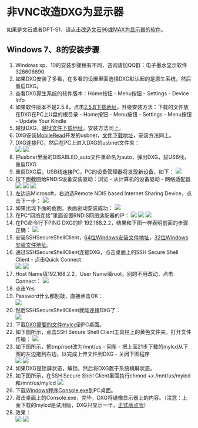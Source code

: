 # 非VNC改造DXG为显示器 #
如果是文石或者DPT-S1，请点击[改造文石96或MAX为显示器的软件](https://github.com/nahtethan/dxg-display/blob/master/BOOX.md)。
## Windows 7、8的安装步骤 ##
1. Windows xp、10的安装步骤稍有不同，咨询请加QQ群：电子墨水显示软件 326606690
2. 如果DXG安装了多看，在多看的设置里面选择DXG默认起的是原生系统，然后重启DXG。
3. 查看DXG原生系统的软件版本：Home按钮 - Menu按钮 - Settings - Device Info
4. 如果软件版本不是2.5.8，点击[2.5.8下载地址](https://s3.amazonaws.com/G7G_FirmwareUpdates_WebDownloads/Update_kindle_2.5.8_B009.bin)，升级安装方法：下载的文件放在DXG在PC上U盘的根目录 - Home按钮 - Menu按钮 - Settings - Menu按钮 - Update Your Kindle
5. 越狱DXG，[越狱文件下载地址](https://github.com/nahtethan/dxg-display/blob/master/00-binary/Update_jailbreak_0.12.N_dxg_install.bin)，安装方法同上。
6. DXG安装[MobileRead](http://www.mobileread.com/forums/showthread.php?t=225030)开发的usbnet，[文件下载地址](http://pan.baidu.com/s/1gdxriHt)，安装方法同上。
7. DXG连接PC，然后在PC上进入DXG的usbnet文件夹：  
![](https://github.com/nahtethan/dxg-display/blob/master/99-pictures/USBNET1.png)
![](https://github.com/nahtethan/dxg-display/blob/master/99-pictures/USBNET2.png)
8. 把usbnet里面的DISABLED_auto文件重命名为auto，弹出DXG，拔USB线，重启DXG
9. 重启DXG后，USB线连接PC，PC的设备管理器将发现新设备，如下：
![](https://github.com/nahtethan/dxg-display/blob/master/99-pictures/RNDIS01.jpg)
10. 按下面截图给RNDIS设备安装驱动：浏览 - 从计算机的设备驱动 - 网络适配器
![](https://github.com/nahtethan/dxg-display/blob/master/99-pictures/RNDIS02.jpg)
![](https://github.com/nahtethan/dxg-display/blob/master/99-pictures/RNDIS03.jpg)
![](https://github.com/nahtethan/dxg-display/blob/master/99-pictures/RNDIS04.jpg)
11. 左边选Microsoft，右边选Remote NDIS based Internet Sharing Device，点击下一步：
![](https://github.com/nahtethan/dxg-display/blob/master/99-pictures/RNDIS05.jpg)
12. 如果出现下面的截图，表面驱动安装成功：
![](https://github.com/nahtethan/dxg-display/blob/master/99-pictures/RNDIS06.jpg)
13. 在PC“网络连接”里面设置RNDIS网络适配器的IP：
![](https://github.com/nahtethan/dxg-display/blob/master/99-pictures/RNDIS08.jpg)
![](https://github.com/nahtethan/dxg-display/blob/master/99-pictures/RNDIS09.jpg)
![](https://github.com/nahtethan/dxg-display/blob/master/99-pictures/RNDIS10.jpg)
14. 在PC命令行下PING DXG的IP 192.168.2.2，结果和下图一样表明前面的步骤正确：
![](https://github.com/nahtethan/dxg-display/blob/master/99-pictures/RNDIS11.jpg)
15. 安装SSHSecureShellClient，[64位Windows安装文件地址](http://pan.baidu.com/s/1rvIZ8)，[32位Windows安装文件地址](http://pan.baidu.com/s/1o6OhpjW)。
16. 通过SSHSecureShellClient连接DXG，点击桌面上的SSH Secure Shell Client - 点击Quick Connect  
![](https://github.com/nahtethan/dxg-display/blob/master/99-pictures/01.jpg)
![](https://github.com/nahtethan/dxg-display/blob/master/99-pictures/02.jpg)
17. Host Name填192.168.2.2，User Name填root，别的不用改动，点击Connect：
![](https://github.com/nahtethan/dxg-display/blob/master/99-pictures/03.jpg)
18. 点击Yes
19. Password什么都别敲，直接点击OK：  
![](https://github.com/nahtethan/dxg-display/blob/master/99-pictures/04.png)
20. 然后SSHSecureShellClient就能连接DXG了：  
![](https://github.com/nahtethan/dxg-display/blob/master/99-pictures/05.png)
21. 下载[DXG需要的文件mylcd](https://github.com/nahtethan/dxg-display/blob/master/99-pictures/mylcd)到PC桌面。
22. 如下图所示，点击SSH Secure Shell Client工具栏上的黄色文件夹，打开文件传输：
![](https://github.com/nahtethan/dxg-display/blob/master/99-pictures/06.jpg)
23. 如下图所示，把tmp/root改为/mnt/us - 回车 - 把上面21步下载的mylcd从下图的左边拖到右边，以完成上传文件到DXG - 关闭下图程序  
![](https://github.com/nahtethan/dxg-display/blob/master/99-pictures/07.jpg)
![](https://github.com/nahtethan/dxg-display/blob/master/99-pictures/08.png)
24. 如果DXG是锁屏状态，解锁，然后将DXG置于系统横屏状态。
25. 如下图所示，在SSH Secure Shell Client里面执行chmod +x /mnt/us/mylcd和/mnt/us/mylcd
![](https://github.com/nahtethan/dxg-display/blob/master/99-pictures/09.jpg)
26. 下载[Windows程序Console.exe](http://pan.baidu.com/s/1hsa7G8W)到PC桌面。
27. 双击桌面上的Console.exe，完毕，DXG将镜像显示器上的内容。（注意：上面下载的mylcd是试用版，DXG只显示一半，[正式版点我](https://item.taobao.com/item.htm?id=520024244524)）
28. 效果：  
![](https://github.com/nahtethan/dxg-display/blob/master/99-pictures/IMG_3664.JPG)
![](https://github.com/nahtethan/dxg-display/blob/master/99-pictures/IMG_3665.JPG)

